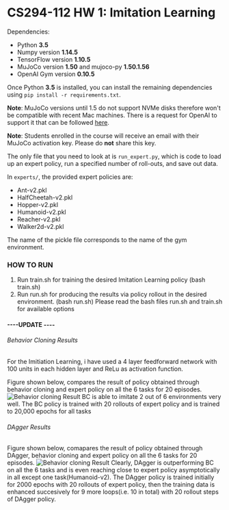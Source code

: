 # CS294-112 HW 1: Imitation Learning

Dependencies:
 * Python **3.5**
 * Numpy version **1.14.5**
 * TensorFlow version **1.10.5**
 * MuJoCo version **1.50** and mujoco-py **1.50.1.56**
 * OpenAI Gym version **0.10.5**

Once Python **3.5** is installed, you can install the remaining dependencies using `pip install -r requirements.txt`.

**Note**: MuJoCo versions until 1.5 do not support NVMe disks therefore won't be compatible with recent Mac machines.
There is a request for OpenAI to support it that can be followed [here](https://github.com/openai/gym/issues/638).

**Note**: Students enrolled in the course will receive an email with their MuJoCo activation key. Please do **not** share this key.

The only file that you need to look at is `run_expert.py`, which is code to load up an expert policy, run a specified number of roll-outs, and save out data.

In `experts/`, the provided expert policies are:
* Ant-v2.pkl
* HalfCheetah-v2.pkl
* Hopper-v2.pkl
* Humanoid-v2.pkl
* Reacher-v2.pkl
* Walker2d-v2.pkl

The name of the pickle file corresponds to the name of the gym environment.

### HOW TO RUN

1. Run train.sh for training the desired Imitation Learning policy (bash train.sh)
2. Run run.sh for producing the results via policy rollout in the desired environment. (bash run.sh)
Please read the bash files run.sh and train.sh for available options

#### ----UPDATE ----
###### Behavior Cloning Results
For the Imitiation Learning, i have used a 4 layer feedforward network with 100 units in each hidden layer and ReLu as activation function.

Figure shown below, compares the result of policy obtained through behavior cloning and expert policy on all the 6 tasks for 20 episodes.
![Behavior cloning Result](https://github.com/nilesh0109/RL-assignments/blob/master/RL-Deep/hw1/Results/Behaviour_cloning/Behavior_cloning_20000_epochs.png)
 BC is able to imitate 2 out of 6 environments very well.
 The BC policy is trained with 20 rollouts of expert policy and is trained to 20,000 epochs for all tasks
 
###### DAgger Results
Figure shown below, comapares the result of policy obtained through DAgger, behavior cloning and expert policy on all the 6 tasks for 20 episodes.
![Behavior cloning Result](https://github.com/nilesh0109/RL-assignments/blob/master/RL-Deep/hw1/Results/Imitation_Learning/plot.png)
 Clearly, DAgger is outperforming BC on all the 6 tasks and is even reaching close to expert policy asymptotically in all except one task(Humanoid-v2).
 The DAgger policy is trained initially for 2000 epochs with 20 rollouts of expert policy, then the training data is enhanced succesively for 9 more loops(i.e. 10 in total) with 20 rollout steps of DAgger policy.
